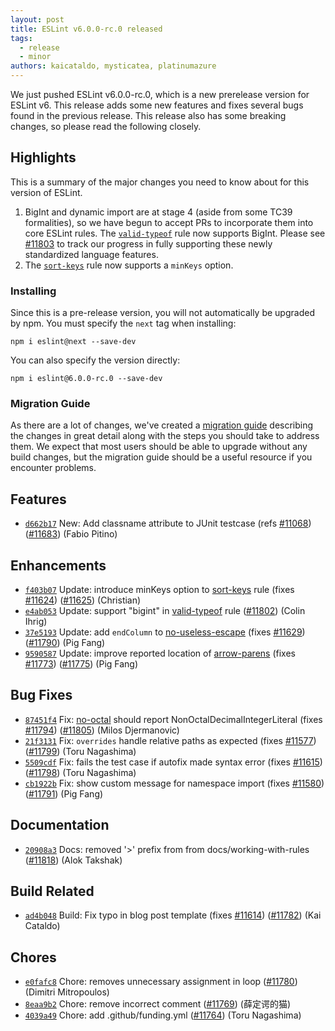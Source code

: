 ```yaml
---
layout: post
title: ESLint v6.0.0-rc.0 released
tags:
  - release
  - minor
authors: kaicataldo, mysticatea, platinumazure
---
```


We just pushed ESLint v6.0.0-rc.0, which is a new prerelease version for ESLint v6. This release adds some new features and fixes several bugs found in the previous release. This release also has some breaking changes, so please read the following closely.

## Highlights

This is a summary of the major changes you need to know about for this version of ESLint.

1. BigInt and dynamic import are at stage 4 (aside from some TC39 formalities), so we have begun to accept PRs to incorporate them into core ESLint rules. The [`valid-typeof`](/docs/rules/valid-typeof) rule now supports BigInt. Please see [#11803](https://github.com/eslint/eslint/issues/11803) to track our progress in fully supporting these newly standardized language features.
1. The [`sort-keys`](/docs/rules/sort-keys) rule now supports a `minKeys` option.

### Installing

Since this is a pre-release version, you will not automatically be upgraded by npm. You must specify the `next` tag when installing:

```
npm i eslint@next --save-dev
```

You can also specify the version directly:

```
npm i eslint@6.0.0-rc.0 --save-dev
```

### Migration Guide

As there are a lot of changes, we've created a [migration guide](/docs/6.0.0/user-guide/migrating-to-6.0.0) describing the changes in great detail along with the steps you should take to address them. We expect that most users should be able to upgrade without any build changes, but the migration guide should be a useful resource if you encounter problems.

## Features

* [`d662b17`](https://github.com/eslint/eslint/commit/d662b178c7dad193201564d16f7977af2f81ebcf) New: Add classname attribute to JUnit testcase (refs [#11068](https://github.com/eslint/eslint/issues/11068)) ([#11683](https://github.com/eslint/eslint/issues/11683)) (Fabio Pitino)

## Enhancements

* [`f403b07`](https://github.com/eslint/eslint/commit/f403b07283f91f1285d8318d6acea851dd765755) Update: introduce minKeys option to [sort-keys](/docs/rules/sort-keys) rule (fixes [#11624](https://github.com/eslint/eslint/issues/11624)) ([#11625](https://github.com/eslint/eslint/issues/11625)) (Christian)
* [`e4ab053`](https://github.com/eslint/eslint/commit/e4ab0531c4e44c23494c6a802aa2329d15ac90e5) Update: support "bigint" in [valid-typeof](/docs/rules/valid-typeof) rule ([#11802](https://github.com/eslint/eslint/issues/11802)) (Colin Ihrig)
* [`37e5193`](https://github.com/eslint/eslint/commit/37e5193102d7544f155cdcb09c7c50dc602914d4) Update: add `endColumn` to [no-useless-escape](/docs/rules/no-useless-escape) (fixes [#11629](https://github.com/eslint/eslint/issues/11629)) ([#11790](https://github.com/eslint/eslint/issues/11790)) (Pig Fang)
* [`9590587`](https://github.com/eslint/eslint/commit/9590587cef74c936ef9b7ce2d22a71e2fd0fbbc4) Update: improve reported location of [arrow-parens](/docs/rules/arrow-parens) (fixes [#11773](https://github.com/eslint/eslint/issues/11773)) ([#11775](https://github.com/eslint/eslint/issues/11775)) (Pig Fang)

## Bug Fixes

* [`87451f4`](https://github.com/eslint/eslint/commit/87451f4779bc4c0ec874042b6854920f947ee258) Fix: [no-octal](/docs/rules/no-octal) should report NonOctalDecimalIntegerLiteral (fixes [#11794](https://github.com/eslint/eslint/issues/11794)) ([#11805](https://github.com/eslint/eslint/issues/11805)) (Milos Djermanovic)
* [`21f3131`](https://github.com/eslint/eslint/commit/21f3131aa1636afa8e5c01053e0e870f968425b1) Fix: `overrides` handle relative paths as expected (fixes [#11577](https://github.com/eslint/eslint/issues/11577)) ([#11799](https://github.com/eslint/eslint/issues/11799)) (Toru Nagashima)
* [`5509cdf`](https://github.com/eslint/eslint/commit/5509cdfa1b3d575248eef89a935f79c82e3f3071) Fix: fails the test case if autofix made syntax error (fixes [#11615](https://github.com/eslint/eslint/issues/11615)) ([#11798](https://github.com/eslint/eslint/issues/11798)) (Toru Nagashima)
* [`cb1922b`](https://github.com/eslint/eslint/commit/cb1922bdc07e58de0e55c13fd992dd8faf3292a4) Fix: show custom message for namespace import (fixes [#11580](https://github.com/eslint/eslint/issues/11580)) ([#11791](https://github.com/eslint/eslint/issues/11791)) (Pig Fang)

## Documentation

* [`20908a3`](https://github.com/eslint/eslint/commit/20908a38f489c285abf8fceef4d9d13bf8b87f22) Docs: removed '>' prefix from from docs/working-with-rules ([#11818](https://github.com/eslint/eslint/issues/11818)) (Alok Takshak)

## Build Related

* [`ad4b048`](https://github.com/eslint/eslint/commit/ad4b048c6d034cbd7fd97deb4390d059bde8803f) Build: Fix typo in blog post template (fixes [#11614](https://github.com/eslint/eslint/issues/11614)) ([#11782](https://github.com/eslint/eslint/issues/11782)) (Kai Cataldo)

## Chores

* [`e0fafc8`](https://github.com/eslint/eslint/commit/e0fafc8ef59a80a6137f4170bbe46582d6fbcafc) Chore: removes unnecessary assignment in loop ([#11780](https://github.com/eslint/eslint/issues/11780)) (Dimitri Mitropoulos)
* [`8eaa9b2`](https://github.com/eslint/eslint/commit/8eaa9b259dc08dfb48269b1e4413d0d47698ed87) Chore: remove incorrect comment ([#11769](https://github.com/eslint/eslint/issues/11769)) (薛定谔的猫)
* [`4039a49`](https://github.com/eslint/eslint/commit/4039a49177f2fefacd747050b420c0c4560b7d4b) Chore: add .github/funding.yml ([#11764](https://github.com/eslint/eslint/issues/11764)) (Toru Nagashima)
